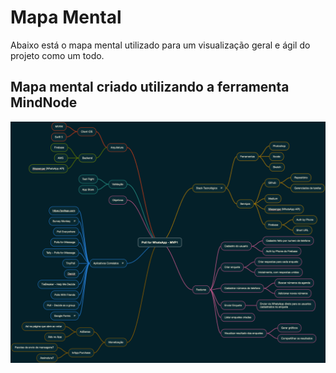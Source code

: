# Mapa Mental
Abaixo está o mapa mental utilizado para um visualização geral e ágil do projeto como um todo.

## Mapa mental criado utilizando a ferramenta MindNode
![Preview](images/mindMap/mindMap.png?raw=true "Figura MIND-MAP - Mapa Mental")
